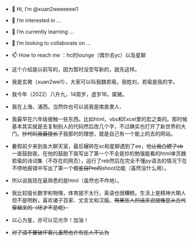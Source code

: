 - 👋 Hi, I’m @xuan2weeeeeei1
- 👀 I’m interested in ...
- 🌱 I’m currently learning ...
- 💞️ I’m looking to collaborate on ...
- 📫 How to reach me ：hc的lounge（偶尔去yc）以及星聊

- 这个介绍是以前写的，因为暂时没空写新的，就先这样。

- 我是玄微（xuan2wei1），大家可以叫我魏若瑜，我姓刘，若瑜是我的字。
- 我今年（2022）八升九，14周岁，虚岁16，属猪。
- 我在上海，浦西。当然你也可以说我是南直隶人、
- 我最早在六年级接触一些东西。比如html，vbs和Excel里的宏之类的。那时候基本其实就是去复制别人的代码然后改几个字，不过确实也打开了新世界的大门。~~抄代码我最擅长了~~我那时的理想，就是自己有一个能上的去的网站。
- 暑假前夕来到各大聊天室，最后辗转在xc和星聊遇到了ee，他~~让我白嫖了eb~~一直鼓励我，在他的鼓励下我写出了第一个不全是抄的勉强能看的html单页魏若瑜的诗词集（不存在的网页），运行了reb然后在完全不懂py语法的情况下在不停地报错中写出了第一个~~借鉴自Pro的~~shoot功能（虽然没什么用）。
- 所以说我现在最熟悉的是html（虽然也不咋地）。
- 我比较擅长数学和物理，体育就不太行，英语也很糟糕。生活上是精神大朙人但不是明粉，喜欢诸子百家、文言文和汉服。~~用某些人的话来说就像是从古代穿越来的（呸才不是呢）~~
- 以心为鉴，亦可以见光华！加油！
- ~~对了请不要破坏蓉儿虽然也许有些人不认为~~


<!---
xuan2weeeeeei1/xuan2weeeeeei1 is a ✨ special ✨ repository because its `README.md` (this file) appears on your GitHub profile.
You can click the Preview link to take a look at your changes.
--->
